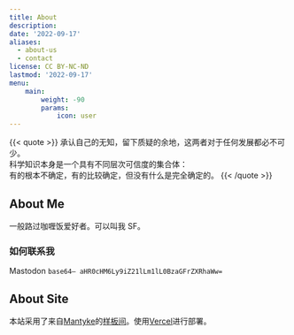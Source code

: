 ```yaml
---
title: About
description: 
date: '2022-09-17'
aliases:
  - about-us
  - contact
license: CC BY-NC-ND
lastmod: '2022-09-17'
menu:
    main: 
        weight: -90
        params:
            icon: user
---
```


{{< quote >}}
承认自己的无知，留下质疑的余地，这两者对于任何发展都必不可少。<br/>
科学知识本身是一个具有不同层次可信度的集合体：<br/>
有的根本不确定，有的比较确定，但没有什么是完全确定的。
{{< /quote >}}


## About Me

一般路过咖喱饭爱好者。可以叫我 SF。

### 如何联系我

Mastodon `base64– aHR0cHM6Ly9iZ21lLm1lL0BzaGFrZXRhaWw=`

## About Site

本站采用了来自[Mantyke](https://github.com/Mantyke)的[样板间](https://github.com/Mantyke/Hugo-stack-theme-mod)。使用[Vercel](https://vercel.com/)进行部署。
